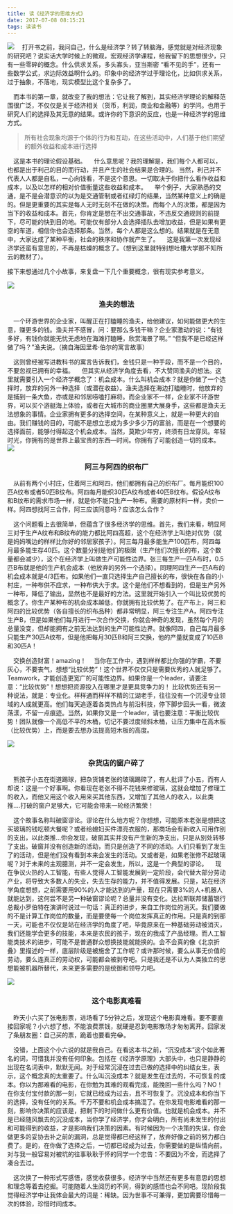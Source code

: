 ```yaml
---
title: 读《经济学的思维方式》
date: 2017-07-08 08:15:21
tags: 读读书
---
```

![](https://cdn.monniya.com/2017pic/economicwayofthinking-00.jpg)
 打开书之前，我问自己，什么是经济学？转了转脑海，感觉就是对经济现象的研究吧？说实话大学时候上的微观，宏观经济学课程，给我留下的思想很少，只有一些零碎的概念。什么供求关系，多头寡头，亚当斯密 “看不见的手”，还有一些数学公式，求边际效益啊什么的。印象中的经济学过于理论化，比如供求关系，过于抽象，不落地，现实模型比这个复杂多了。

 而本书的第一章，就改变了我的想法：它让我了解到，其实经济学理论的解释范围很广泛，不仅仅是关于经济相关（货币，利润，商业和金融等）的学问。也用于研究人们的选择及其无意的结果。或许你的下意识的反应，也是一种经济学的思维方式。

>所有社会现象均源于个体的行为和互动，在这些活动中，人们基于他们期望的额外收益和成本进行选择

 这是本书的理论假设基础。
 什么意思呢？我的理解是，我们每个人都可以，也都是出于利己的目的而行动，并且产生的社会结果是合理的。
当然，利己并不代表人人都是自私，一心向钱看，不是这个意思。一切取决于你把什么看作收益和成本，以及以怎样的相对价值衡量这些收益和成本。
 举个例子，大家熟悉的交通，是不是会潜意识的以为是交通管制或者红绿灯的结果，当然某种意义上的确是的。但是更重要的其实是每人无时无刻不在做的决策。而每个人的决策，都是因为当下的收益和成本。首先，你肯定是想在不出交通事故，不违反交通规则的前提下，尽可能的快到目的地。可能仅有部分人会选择插队去增加收益，但是如果有更空的车道，相信你也会选择那条。当然，每个人都是这么想的。结果就是在无意中，大家达成了某种平衡，社会的秩序和协作就产生了。
 这是我第一次发现经济学还蛮有意思的，不再是枯燥的概念了。（想到这里就特别想吐槽大学那不知所云的教材了）。

接下来想通过几个小故事，来复盘一下几个重要概念，很有现实参考意义。

![](https://cdn.monniya.com/2017pic/economicwayofthinking-01.png)
### <center>渔夫的想法</center>
 一个环游世界的企业家，叫醒正在打瞌睡的渔夫，给他建议，如何能做更大的生意，赚更多的钱。渔夫并不感冒，问：要那么多钱干嘛？企业家激动的说：“有钱多好，有钱你就能无忧无虑地在海滩打瞌睡，欣赏海景了啊。” “但我不是已经这样做了吗？”渔夫说。（摘自海因里希·伯尔的寓言故事）

 这则曾经被写进教科书的寓言告诉我们，金钱只是一种手段，而不是一个目的，不要忽视已拥有的幸福。
 但其实从经济学角度去看，不大赞同渔夫的想法。这里就需要引入一个经济学概念了：机会成本。什么叫机会成本？就是你做了一个选择时，放弃的另外一种选择（或潜在收益）。渔夫选择在海边打瞌睡时，他放弃的是捕到一条大鱼，亦或是和邻居唠嗑打麻将。而企业家不一样，企业家不环游世界，可以买个游艇海上体验，或者在大城市的商业圈里大展身手，这些都是渔夫无法想象的事情。企业家拥有更多的选择空间，在某种意义上，就是一种更大的自由。我们赚钱的目的，可能不是想立志成为多少多少万的富翁，而是在一个想要的选择面前，能够付得起这个机会成本。当然，莫欺少年穷，终须有日龙穿凤。年轻时光，你拥有的是世界上最宝贵的东西—时间。你拥有了可能创造一切的成本。
![](https://cdn.monniya.com/2017pic/economicwayofthinking-02.png)
### <center>阿三与阿四的织布厂</center>
 从前有两个小村庄，住着阿三和阿四，他们都拥有自己的织布厂。每月能织100匹A纹布或者50匹B纹布。阿四每月能织30匹A纹布或者40匹B纹布。假设A纹布和B纹布的需求市场一样，就是你不能只生产一种布。需要的原材料一样，卖价一样。阿四想找阿三合作，阿三应该同意吗？应该怎么合作？

 这个问题看上去很简单，但蕴含了很多经济学的思维。首先，我们来看，明显阿三对于生产A纹布和B纹布的能力都比阿四高超，这个在经济学上叫绝对优势（就是妈妈嘴边的样样比你好的邻居家孩子）。阿三每月最多能生产100匹布，阿四每月最多能生存40匹。这个数量分别是他们的极限（生产他们次擅长的布，这个数量都会减少），这个在经济学上叫做生产可能性边界。张三每生产一匹A布时，0.5匹B布就是他的生产机会成本（他放弃的另外一个选择）。同理阿四生产一匹A布的机会成本就是4/3匹布。如果他们一直只选择生产自己擅长的布，很快在各自的小村庄，一种布供不应求，一种布供大于求。这个是他们不想看到的，但是生产另外一种布，降低了输出，显然也不是最好的方法。这里就开始引入一个叫比较优势的概念了。你生产某种布的机会成本越低，你就拥有比较优势了。在产布上，阿三和阿四的比较优势（各自擅长的织布品种）都非常明显，阿三专注生产A，阿四专注生产B，但是如果他们每月进行一次合作交换，你就会神奇的发现，虽然每个月的总量没变，但却能拥有之前无法达到的生产可能性边界。就像阿四，自己每月最多只能生产30匹A纹布，但是他把每月30匹B和阿三交换，他的产量就变成了10匹B和30匹A！

 交换创造财富！amazing！
 当你在工作中，遇到样样都比你强的学霸，不要灰心，不要丧气，想想“比较优势”！这个世界不仅仅只是需要优秀的人就足够了。Teamwork，才能创造更宽广的可能性边界。如果你是一个leader，请要注意：“比较优势”！想想把资源投入在哪里才是更具竞争力的！
比较优势还有另一种说法，就是：专业化。样样通而样样不精的江湖老手，往往没有一个沉浸专业领域的人成就更高。他们每天追逐着各类热点与前沿科技，停下脚步回头一看，微波荡漾，不留一点痕迹。当然，如果你又是一个leader，请也要注意：平衡比较优势！团队就像一个高低不平的木桶，切记不要过度倾斜木桶，让压力集中在高木板（比较优势）上，而是要去想办法提高短木板的高度。

![](https://cdn.monniya.com/2017pic/economicwayofthinking-03.png)
### <center>杂货店的窗户碎了</center>
 熊孩子小五在街道踢球，把杂货铺老张的玻璃踢碎了，有人批评了小五，而有人却说：这是一个好事啊。你看现在老张不得不花钱来修玻璃，这就会增加了修理工的收入，而他又用这个收入用来买其他东西，又增加了其他人的收入，以此类推....打破的窗户足够大，它可能会带来一轮经济繁荣！

 这个故事名称叫破窗谬论。谬论在什么地方呢？你想想，可能原本老张是想把这买玻璃的钱吃顿大餐呢？或者给媳妇买件漂亮衣服的，那商场会有新收入可用作别的支出，以此类推...你会发现，破窗其实并没有产生新的净支出，只是从别处转移了支出。破窗并没有创造新的活动，而只是创造了不同的活动。人们只看到了发生了的活动，但是他们没有看到本来会发生的活动。又或者是，如果老张修不起玻璃呢？对于未来的主观臆测，并不一定会发生，所以，这是一个典型的谬论。
 现在争议火热的人工智能，有些人觉得人工智能发展到一定阶段，会代替大部分劳动产业，将导致大多数人的失业，失去生存的能力，并不值得发展。只是，站在经济学角度想想，之前需要用90%的人才能达到的产量，现在只需要3%的人+机器人就能达到，这何尝不是另一种破窗谬论呢？总量并没有变化。达拉斯联邦储蓄银行总裁小罗伯特在演讲时说过一句话：真正的进步，来自工作岗位的消灭。我们要做的不是计算工作岗位的数量，而是要使每一个岗位发挥真正的作用。只是真的到那一天，可能也不仅仅是站在经济学的角度了吧，毕竟原来在一种基础劳动被消灭，我们还能学会更多的技能，本来是农民的孩子，现在的我成了产品经理。而人工智能类技术的进步，可能不是普通群众想换技能就能换的。会不会真的像《北京折叠》里描述的一样，底层阶级是被施舍了工作呢？或许那时候，要么从事无价值的劳动，要么连真正的劳动权，可能都会被剥夺吧。只是我还是不认为人类独立的思想能被机器所替代，未来更多需要的是统御和领导力吧。

![](https://cdn.monniya.com/2017pic/economicwayofthinking-04.png)
### <center>这个电影真难看</center>
 昨天小六买了张电影票，进场看了5分钟之后，发现这个电影真难看。要不要直接回家呢？小六想了想，不能浪费票钱，就硬是忍到电影散场才匆匆离开。回家发了条朋友圈：自己买的票，跪着也要看完😂。

 没错，上面这个小六说的就是我自己。在看这本书之前，“沉没成本”这个如此著名的词，可惜我并没有任何印象。包括在《经济学原理》大部头中，也只是静静的出现在名词表中，默默无闻。对于经常沉浸在过去已做的选择中的纠结女生，表示，这个概念真的太重要了。什么叫沉没成本？就是发生在过去的，不可恢复的成本。你以为那难看的电影，在你勉为其难的观看完成，能挽回一些什么吗？NO！在你支付宝付款的那一刻，它就已经成为过去，且不可恢复了。沉没成本和你当下的选择，没有任何的关系。千万不要和机会成本搞混了。在你发现电影难看的那一刻，影响你决策的应该是，把剩下的时间做什么更有价值。也就是机会成本。并不是已经随风飘去的沉没成本，当你学了经济学，你才会明白，所有尚未发生的付出和可能得到的收益，才是影响我们决策的因素。有时候因为一个决策的失误，你会做更多的妥协去补之前的漏洞，总是觉得都已经这样了，放弃好像之前的努力都白费了。是的，在你做了选择之后，一切都已经成为过去，你需要做的是纵情向前。对与我一般容易对被坑的往事耿耿于怀的同学一个忠告：不要因为不舍，而选择了凑合去过。

 这次换了一种形式写感悟，感觉收获很多。经济学中当然还有更多有意思的思想和理念等着去挖掘。可能随着人生阅历的不同，得到的感悟也会不同吧。现阶段我觉得经济学中让我体会最大的词是：稀缺。因为世事不可兼得，更加需要珍惜每一次的体验，珍惜时间成本。



